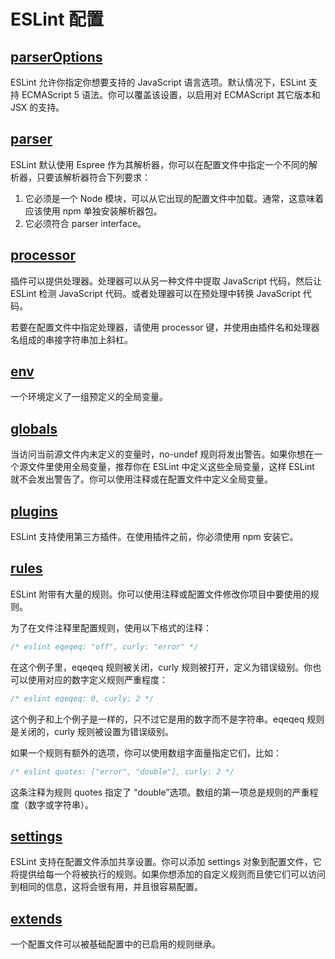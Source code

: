# ESLint 配置

## [parserOptions](https://eslint.bootcss.com/docs/user-guide/configuring#specifying-parser-options)

ESLint 允许你指定你想要支持的 JavaScript 语言选项。默认情况下，ESLint 支持 ECMAScript 5 语法。你可以覆盖该设置，以启用对 ECMAScript 其它版本和 JSX 的支持。

## [parser](https://eslint.bootcss.com/docs/user-guide/configuring#specifying-parser)

ESLint 默认使用 Espree 作为其解析器，你可以在配置文件中指定一个不同的解析器，只要该解析器符合下列要求：

1. 它必须是一个 Node 模块，可以从它出现的配置文件中加载。通常，这意味着应该使用 npm 单独安装解析器包。
2. 它必须符合 parser interface。

## [processor](https://eslint.bootcss.com/docs/user-guide/configuring#specifying-processor)

插件可以提供处理器。处理器可以从另一种文件中提取 JavaScript 代码，然后让 ESLint 检测 JavaScript 代码。或者处理器可以在预处理中转换 JavaScript 代码。

若要在配置文件中指定处理器，请使用 processor 键，并使用由插件名和处理器名组成的串接字符串加上斜杠。

## [env](https://eslint.bootcss.com/docs/user-guide/configuring#specifying-environments)

一个环境定义了一组预定义的全局变量。

## [globals](https://eslint.bootcss.com/docs/user-guide/configuring#specifying-globals)

当访问当前源文件内未定义的变量时，no-undef 规则将发出警告。如果你想在一个源文件里使用全局变量，推荐你在 ESLint 中定义这些全局变量，这样 ESLint 就不会发出警告了。你可以使用注释或在配置文件中定义全局变量。

## [plugins](https://eslint.bootcss.com/docs/user-guide/configuring#configuring-plugins)

ESLint 支持使用第三方插件。在使用插件之前，你必须使用 npm 安装它。

## [rules](https://eslint.bootcss.com/docs/user-guide/configuring#configuring-rules)

ESLint 附带有大量的规则。你可以使用注释或配置文件修改你项目中要使用的规则。

为了在文件注释里配置规则，使用以下格式的注释：

```javascript
/* eslint eqeqeq: "off", curly: "error" */
```

在这个例子里，eqeqeq 规则被关闭，curly 规则被打开，定义为错误级别。你也可以使用对应的数字定义规则严重程度：

```javascript
/* eslint eqeqeq: 0, curly: 2 */
```

这个例子和上个例子是一样的，只不过它是用的数字而不是字符串。eqeqeq 规则是关闭的，curly 规则被设置为错误级别。

如果一个规则有额外的选项，你可以使用数组字面量指定它们，比如：

```javascript
/* eslint quotes: ["error", "double"], curly: 2 */
```

这条注释为规则 quotes 指定了 “double”选项。数组的第一项总是规则的严重程度（数字或字符串）。

## [settings](https://eslint.bootcss.com/docs/user-guide/configuring#adding-shared-settings)

ESLint 支持在配置文件添加共享设置。你可以添加 settings 对象到配置文件，它将提供给每一个将被执行的规则。如果你想添加的自定义规则而且使它们可以访问到相同的信息，这将会很有用，并且很容易配置。

## [extends](https://eslint.bootcss.com/docs/user-guide/configuring#extending-configuration-files)

一个配置文件可以被基础配置中的已启用的规则继承。
